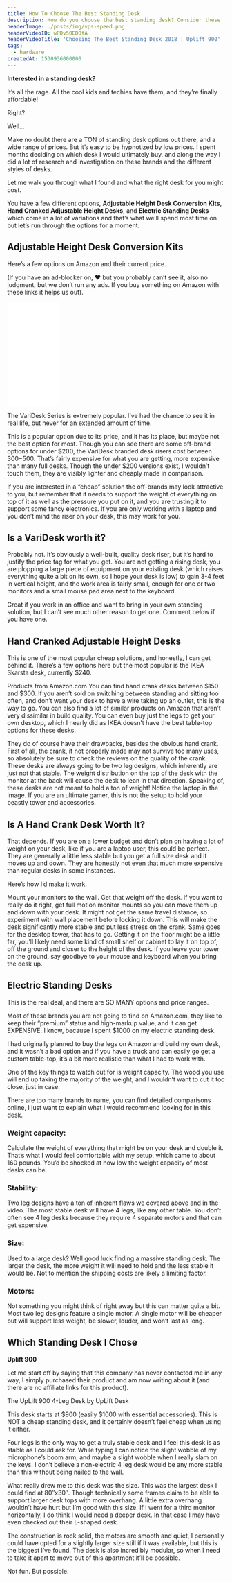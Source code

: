 ```yaml
---
title: How To Choose The Best Standing Desk
description: How do you choose the best standing desk? Consider these features when choosing a standing desk.
headerImage: ./posts/img/vps-speed.png
headerVideoID: wPDv50EDQfA
headerVideoTitle: 'Choosing The Best Standing Desk 2018 | Uplift 900'
tags:
  - hardware
createdAt: 1530936000000
---
```


**Interested in a standing desk?**

It’s all the rage. All the cool kids and techies have them, and they’re finally affordable!

Right?

Well…

Make no doubt there are a TON of standing desk options out there, and a wide range of prices. But it’s easy to be hypnotized by low prices. I spent months deciding on which desk I would ultimately buy, and along the way I did a lot of research and investigation on these brands and the different styles of desks.

Let me walk you through what I found and what the right desk for you might cost.

You have a few different options, **Adjustable Height Desk Conversion Kits**, **Hand Cranked Adjustable Height Desks**, and **Electric Standing Desks** which come in a lot of variations and that’s what we’ll spend most time on but let’s run through the options for a moment.

## Adjustable Height Desk Conversion Kits

<nuxt-picture src="./posts/img/desk-riser.jpg" alt="desk riser"></nuxt-picture>

Here’s a few options on Amazon and their current price.

(If you have an ad-blocker on, ❤ but you probably can’t see it, also no judgment, but we don’t run any ads. If you buy something on Amazon with these links it helps us out).


<iframe style="width:120px;height:240px;" marginwidth="0" marginheight="0" scrolling="no" frameborder="0" src="//ws-na.amazon-adsystem.com/widgets/q?ServiceVersion=20070822&OneJS=1&Operation=GetAdHtml&MarketPlace=US&source=ss&ref=as_ss_li_til&ad_type=product_link&tracking_id=ro0027-20&language=en_US&marketplace=amazon&region=US&placement=B0762K7JJT&asins=B0762K7JJT&linkId=fded5c313535ca0d0aa838d01c8aff36&show_border=true&link_opens_in_new_window=true"></iframe>


The VariDesk Series is extremely popular. I’ve had the chance to see it in real life, but never for an extended amount of time.

This is a popular option due to its price, and it has its place, but maybe not the best option for most. Though you can see there are some off-brand options for under $200, the VariDesk branded desk risers cost between $300-$500. That’s fairly expensive for what you are getting, more expensive than many full desks. Though the under $200 versions exist, I wouldn’t touch them, they are visibly lighter and cheaply made in comparison.

If you are interested in a “cheap” solution the off-brands may look attractive to you, but remember that it needs to support the weight of everything on top of it as well as the pressure you put on it, and you are trusting it to support some fancy electronics. If you are only working with a laptop and you don’t mind the riser on your desk, this may work for you.

## Is a VariDesk worth it?

Probably not. It’s obviously a well-built, quality desk riser, but it’s hard to justify the price tag for what you get. You are not getting a rising desk, you are plopping a large piece of equipment on your existing desk (which raises everything quite a bit on its own, so I hope your desk is low) to gain 3-4 feet in vertical height, and the work area is fairly small, enough for one or two monitors and a small mouse pad area next to the keyboard.

Great if you work in an office and want to bring in your own standing solution, but I can’t see much other reason to get one. Comment below if you have one.

## Hand Cranked Adjustable Height Desks


This is one of the most popular cheap solutions, and honestly, I can get behind it. There’s a few options here but the most popular is the IKEA Skarsta desk, currently $240.


Products from Amazon.com
You can find hand crank desks between $150 and $300. If you aren’t sold on switching between standing and sitting too often, and don’t want your desk to have a wire taking up an outlet, this is the way to go. You can also find a lot of similar products on Amazon that aren’t very dissimilar in build quality. You can even buy just the legs to get your own desktop, which I nearly did as IKEA doesn’t have the best table-top options for these desks.

They do of course have their drawbacks, besides the obvious hand crank. First of all, the crank, if not properly made may not survive too many uses, so absolutely be sure to check the reviews on the quality of the crank. These desks are always going to be two leg designs, which inherently are just not that stable. The weight distribution on the top of the desk with the monitor at the back will cause the desk to lean in that direction. Speaking of, these desks are not meant to hold a ton of weight! Notice the laptop in the image. If you are an ultimate gamer, this is not the setup to hold your beastly tower and accessories.

## Is A Hand Crank Desk Worth It?

That depends. If you are on a lower budget and don’t plan on having a lot of weight on your desk, like if you are a laptop user, this could be perfect. They are generally a little less stable but you get a full size desk and it moves up and down. They are honestly not even that much more expensive than regular desks in some instances.

Here’s how I’d make it work.

Mount your monitors to the wall. Get that weight off the desk. If you want to really do it right, get full motion monitor mounts so you can move them up and down with your desk. It might not get the same travel distance, so experiment with wall placement before locking it down. This will make the desk significantly more stable and put less stress on the crank. Same goes for the desktop tower, that has to go. Getting it on the floor might be a little far, you’ll likely need some kind of small shelf or cabinet to lay it on top of, off the ground and closer to the height of the desk. If you leave your tower on the ground, say goodbye to your mouse and keyboard when you bring the desk up.


## Electric Standing Desks

This is the real deal, and there are SO MANY options and price ranges.

Most of these brands you are not going to find on Amazon.com, they like to keep their “premium” status and high-markup value, and it can get EXPENSIVE. I know, because I spent $1000 on my electric standing desk.

I had originally planned to buy the legs on Amazon and build my own desk, and it wasn’t a bad option and if you have a truck and can easily go get a custom table-top, it’s a bit more realistic than what I had to work with.

One of the key things to watch out for is weight capacity. The wood you use will end up taking the majority of the weight, and I wouldn’t want to cut it too close, just in case.

There are too many brands to name, you can find detailed comparisons online, I just want to explain what I would recommend looking for in this desk.

### Weight capacity:

Calculate the weight of everything that might be on your desk and double it. That’s what I would feel comfortable with my setup, which came to about 160 pounds. You’d be shocked at how low the weight capacity of most desks can be.

### Stability:

Two leg designs have a ton of inherent flaws we covered above and in the video. The most stable desk will have 4 legs, like any other table. You don’t often see 4 leg desks because they require 4 separate motors and that can get expensive.

### Size:

Used to a large desk? Well good luck finding a massive standing desk. The larger the desk, the more weight it will need to hold and the less stable it would be. Not to mention the shipping costs are likely a limiting factor.

### Motors:

Not something you might think of right away but this can matter quite a bit. Most two leg designs feature a single motor. A single motor will be cheaper but will support less weight, be slower, louder, and won’t last as long.


## Which Standing Desk I Chose

**Uplift 900**

Let me start off by saying that this company has never contacted me in any way, I simply purchased their product and am now writing about it (and there are no affiliate links for this product).

The UpLift 900 4-Leg Desk by UpLift Desk

This desk starts at $900 (easily $1000 with essential accessories). This is NOT a cheap standing desk, and it certainly doesn’t feel cheap when using it either.

Four legs is the only way to get a truly stable desk and I feel this desk is as stable as I could ask for. While typing I can notice the slight wobble of my microphone’s boom arm, and maybe a slight wobble when I really slam on the keys. I don’t believe a non-electric 4 leg desk would be any more stable than this without being nailed to the wall.

What really drew me to this desk was the size. This was the largest desk I could find at 80″x30″. Though technically some frames claim to be able to support larger desk tops with more overhang. A little extra overhang wouldn’t have hurt but I’m good with this size. If I went for a third monitor horizontally, I do think I would need a deeper desk. In that case I may have even checked out their L-shaped desk.

The construction is rock solid, the motors are smooth and quiet, I personally could have opted for a slightly larger size still if it was available, but this is the biggest I’ve found. The desk is also incredibly modular, so when I need to take it apart to move out of this apartment it’ll be possible.

Not fun. But possible.

